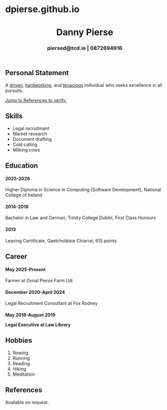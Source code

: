 # dpierse.github.io
<!DOCTYPE html>
<html>
	<head>
	<meta charset="utf-8">
	<!-- ensures the browser reads characters -->
	<meta name="viewport" content="width=device-width, initial-scale=1">
		<title>My CV</title>
		<link rel="stylesheet" href="style.css"/>
	</head>
	<body>
		<div class="main-container">
			<header class="site-header">
				<h1 class="name">Danny Pierse</h1>
				<h3 class="contact">piersed@tcd.ie | 0872694916</h3>
			</header>
				<h2 class="section">Personal Statement</h2>
					<p>A <span style="text-decoration-line:underline">driven</span>, <span style="text-decoration-line:underline">hardworking</span>, and <span style="text-decoration-line:underline">tenacious</span> individual who seeks excellence in all pursuits.</p>
					<a href="#references">Jump to References to verify.</a>
				<h2 class="section">Skills</h2>
					<ul class="skills">
						<li>Legal recruitment</li>
						<li>Market research</li>
						<li>Document drafting</li>
						<li>Cold calling</li>
						<li>Milking cows</li>
					</ul>
				<h2 class="section">Education</h2>
					<div class="education-container">
						<div class="box-1">
							<h4>2025-2026</h4>
							<p>Higher Diploma in Science in Computing (Software Development), National College of Ireland</p>
						</div>
						<div class="box-2">
							<h4>2014-2018</h4>
							<p>Bachelor in Law and German, Trinity College Dublin, First Class Honours</p>
						</div>
						<div class="box-3">
							<h4>2013</h4>
							<p>Leaving Certificate, Gaelcholáiste Chiarraí, 615 points</p>
						</div>
					</div>
				<h2 class="section">Career</h2>
					<div class="career-container">
						<div class="box-4">
							<h4>May 2025-Present</h4>
							<p>Farmer at Donal Pierse Farm Ltd.</p>
						</div>
						<div class="box-4">
							<h4>December 2020-April 2024</h4>
							<p>Legal Recruitment Consultant at Fox Rodney</p>
						</div>
						<div class="box-4">
							<h4>May 2018-August 2019<h/4>
							<p>Legal Executive at Law Library</p>
						</div>
					</div>
				<h2 class="section">Hobbies</h2>
					<ol class="hobbies">
						<li>Rowing</li>
						<li>Running</li>
						<li>Reading</li>
						<li>Hiking</li>
						<li>Meditation</li>
					</ol>
				<h2 class="section">References</h2>
					<p id="references">Available on request.</p>
		</div>
	</body>
</html>
